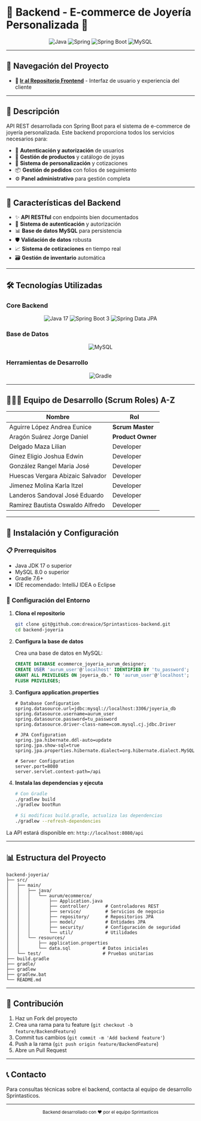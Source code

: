 # 💎 Backend - E-commerce de Joyería Personalizada 💎

<div align="center">
  <img src="https://img.shields.io/badge/Java-ED8B00?style=for-the-badge&logo=java&logoColor=white" alt="Java"/>
  <img src="https://img.shields.io/badge/Spring-6DB33F?style=for-the-badge&logo=spring&logoColor=white" alt="Spring"/>
  <img src="https://img.shields.io/badge/Spring_Boot-F2F4F9?style=for-the-badge&logo=spring-boot" alt="Spring Boot"/>
  <img src="https://img.shields.io/badge/MySQL-005C84?style=for-the-badge&logo=mysql&logoColor=white" alt="MySQL"/>
</div>

---

## 🔗 Navegación del Proyecto

- **🎨 [Ir al Repositorio Frontend](https://github.com/dreaice/Sprintasticos)** - Interfaz de usuario y experiencia del cliente

---

## 📝 Descripción

API REST desarrollada con Spring Boot para el sistema de e-commerce de joyería personalizada. Este backend proporciona todos los servicios necesarios para:

- 🔐 **Autenticación y autorización** de usuarios
- 💎 **Gestión de productos** y catálogo de joyas
- 🎨 **Sistema de personalización** y cotizaciones
- 📦 **Gestión de pedidos** con folios de seguimiento
- ⚙️ **Panel administrativo** para gestión completa

---

## 🎯 Características del Backend

- ✨ **API RESTful** con endpoints bien documentados
- 🔐 **Sistema de autenticación** y autorización
- 📊 **Base de datos MySQL** para persistencia
- 🛡️ **Validación de datos** robusta
- 📈 **Sistema de cotizaciones** en tiempo real
- 🗃️ **Gestión de inventario** automática

---

## 🛠️ Tecnologías Utilizadas

### Core Backend
<div align="center">
  <img src="https://img.shields.io/badge/Java_17-ED8B00?style=for-the-badge&logo=openjdk&logoColor=white" alt="Java 17"/>
  <img src="https://img.shields.io/badge/Spring_Boot_3-6DB33F?style=for-the-badge&logo=spring-boot&logoColor=white" alt="Spring Boot 3"/>

  <img src="https://img.shields.io/badge/Spring_Data_JPA-6DB33F?style=for-the-badge&logo=spring&logoColor=white" alt="Spring Data JPA"/>
</div>

### Base de Datos
<div align="center">
  <img src="https://img.shields.io/badge/MySQL-005C84?style=for-the-badge&logo=mysql&logoColor=white" alt="MySQL"/>
</div>

### Herramientas de Desarrollo
<div align="center">
  <img src="https://img.shields.io/badge/Gradle-02303A?style=for-the-badge&logo=gradle&logoColor=white" alt="Gradle"/>

</div>

---

## 🧑‍🤝‍🧑 Equipo de Desarrollo (Scrum Roles) A-Z

| Nombre                           | Rol             |
|----------------------------------|------------------|
| Aguirre López Andrea Eunice      | **Scrum Master** |
| Aragón Suárez Jorge Daniel       | **Product Owner**|
| Delgado Maza Lilian              | Developer        |
| Ginez Eligio Joshua Edwin        | Developer        |
| González Rangel Maria José       | Developer        |
| Huescas Vergara Abizaic Salvador | Developer        |
| Jimenez Molina Karla Itzel       | Developer        |
| Landeros Sandoval José Eduardo   | Developer        |
| Ramirez Bautista Oswaldo Alfredo | Developer        |

---

## 🚀 Instalación y Configuración

### 📋 Prerrequisitos

- Java JDK 17 o superior
- MySQL 8.0 o superior
- Gradle 7.6+
- IDE recomendado: IntelliJ IDEA o Eclipse

### 🔧 Configuración del Entorno

1. **Clona el repositorio**
   ```bash
   git clone git@github.com:dreaice/Sprintasticos-backend.git
   cd backend-joyeria
   ```

2. **Configura la base de datos**
   
   Crea una base de datos en MySQL:
   ```sql
   CREATE DATABASE ecommerce_joyeria_aurum_designer;
   CREATE USER 'aurum_user'@'localhost' IDENTIFIED BY 'tu_password';
   GRANT ALL PRIVILEGES ON joyeria_db.* TO 'aurum_user'@'localhost';
   FLUSH PRIVILEGES;
   ```

3. **Configura application.properties**
   ```properties
   # Database Configuration
   spring.datasource.url=jdbc:mysql://localhost:3306/joyeria_db
   spring.datasource.username=aurum_user
   spring.datasource.password=tu_password
   spring.datasource.driver-class-name=com.mysql.cj.jdbc.Driver

   # JPA Configuration
   spring.jpa.hibernate.ddl-auto=update
   spring.jpa.show-sql=true
   spring.jpa.properties.hibernate.dialect=org.hibernate.dialect.MySQL8Dialect

   # Server Configuration
   server.port=8080
   server.servlet.context-path=/api

   ```

4. **Instala las dependencias y ejecuta**
   ```bash
   # Con Gradle
   ./gradlew build
   ./gradlew bootRun
   
   # Si modificas build.gradle, actualiza las dependencias
   ./gradlew --refresh-dependencies
   ```

La API estará disponible en: `http://localhost:8080/api`

---

## 📊 Estructura del Proyecto

```
backend-joyeria/
├── src/
│   ├── main/
│   │   ├── java/
│   │   │   └── aurum/ecommerce/
│   │   │       ├── Application.java
│   │   │       ├── controller/      # Controladores REST
│   │   │       ├── service/         # Servicios de negocio
│   │   │       ├── repository/      # Repositorios JPA
│   │   │       ├── model/           # Entidades JPA
│   │   │       ├── security/        # Configuración de seguridad
│   │   │       └── util/            # Utilidades
│   │   └── resources/
│   │       ├── application.properties
│   │       └── data.sql            # Datos iniciales
│   └── test/                       # Pruebas unitarias
├── build.gradle
├── gradle/
├── gradlew
├── gradlew.bat
└── README.md
```

---


## 🤝 Contribución

1. Haz un Fork del proyecto
2. Crea una rama para tu feature (`git checkout -b feature/BackendFeature`)
3. Commit tus cambios (`git commit -m 'Add backend feature'`)
4. Push a la rama (`git push origin feature/BackendFeature`)
5. Abre un Pull Request

---

## 📞 Contacto

Para consultas técnicas sobre el backend, contacta al equipo de desarrollo Sprintasticos.

---

<div align="center">
  <sub>Backend desarrollado con ❤️ por el equipo Sprintasticos</sub>
</div>
